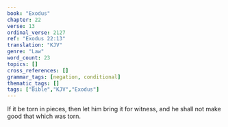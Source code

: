 ```yaml
---
book: "Exodus"
chapter: 22
verse: 13
ordinal_verse: 2127
ref: "Exodus 22:13"
translation: "KJV"
genre: "Law"
word_count: 23
topics: []
cross_references: []
grammar_tags: [negation, conditional]
thematic_tags: []
tags: ["Bible","KJV","Exodus"]
---
```

If it be torn in pieces, then let him bring it for witness, and he shall not make good that which was torn.
